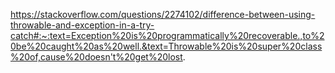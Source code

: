 https://stackoverflow.com/questions/2274102/difference-between-using-throwable-and-exception-in-a-try-catch#:~:text=Exception%20is%20programmatically%20recoverable.,to%20be%20caught%20as%20well.&text=Throwable%20is%20super%20class%20of,cause%20doesn't%20get%20lost.